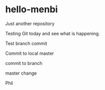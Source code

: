 # hello-menbi
Just another repository

Testing Git today and see what is happening.

Test branch commit

Commit to local master

commit to branch

master change

Phil

